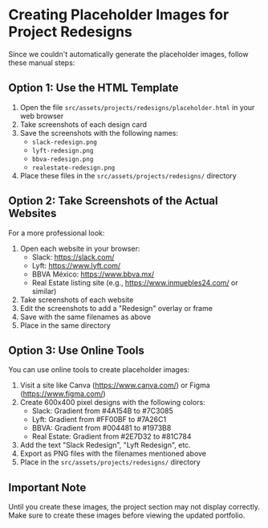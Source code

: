 # Creating Placeholder Images for Project Redesigns

Since we couldn't automatically generate the placeholder images, follow these manual steps:

## Option 1: Use the HTML Template

1. Open the file `src/assets/projects/redesigns/placeholder.html` in your web browser
2. Take screenshots of each design card
3. Save the screenshots with the following names:
   - `slack-redesign.png`
   - `lyft-redesign.png`
   - `bbva-redesign.png`
   - `realestate-redesign.png`
4. Place these files in the `src/assets/projects/redesigns/` directory

## Option 2: Take Screenshots of the Actual Websites

For a more professional look:

1. Open each website in your browser:
   - Slack: https://slack.com/
   - Lyft: https://www.lyft.com/
   - BBVA México: https://www.bbva.mx/
   - Real Estate listing site (e.g., https://www.inmuebles24.com/ or similar)
2. Take screenshots of each website
3. Edit the screenshots to add a "Redesign" overlay or frame
4. Save with the same filenames as above
5. Place in the same directory

## Option 3: Use Online Tools

You can use online tools to create placeholder images:

1. Visit a site like Canva (https://www.canva.com/) or Figma (https://www.figma.com/)
2. Create 600x400 pixel designs with the following colors:
   - Slack: Gradient from #4A154B to #7C3085
   - Lyft: Gradient from #FF00BF to #7A26C1
   - BBVA: Gradient from #004481 to #1973B8
   - Real Estate: Gradient from #2E7D32 to #81C784
3. Add the text "Slack Redesign", "Lyft Redesign", etc.
4. Export as PNG files with the filenames mentioned above
5. Place in the `src/assets/projects/redesigns/` directory

## Important Note

Until you create these images, the project section may not display correctly. Make sure to create these images before viewing the updated portfolio. 
